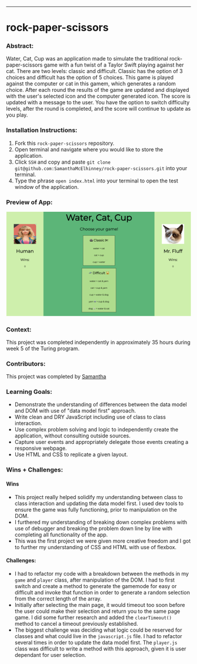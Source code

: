 ______________________________________________________  

# rock-paper-scissors   

### Abstract:
Water, Cat, Cup was an application made to simulate the traditional rock-paper-scissors game with a fun twist of a Taylor Swift playing against her cat. There are two levels: classic and difficult. Classic has the option of 3 choices and difficult has the option of 5 choices. This game is played against the computer or cat in this gamem, which generates a random choice. After each round the results of the game are updated and displayed with the user's selected icon and the computer generated icon. The score is updated with a message to the user. You have the option to switch difficulty levels, after the round is completed, and the score will continue to update as you play. 

### Installation Instructions:
1. Fork this `rock-paper-scissors` repository.
1. Open terminal and navigate where you would like to store the application. 
1. Click `SSH` and copy and paste `git clone git@github.com:SamanthaMcElhinney/rock-paper-scissors.git` into your terminal.
1. Type the phrase `open index.html` into your terminal to open the test window of the application.

### Preview of App:

<img width="1440" alt="app preview" src="src/Water, Cat, Cup Preview.png"/>

### Context:

This project was completed independently in approximately 35 hours during week 5 of the Turing program.

### Contributors:
This project was completed by [Samantha](https://github.com/SamanthaMcElhinney)

### Learning Goals:
- Demonstrate the understanding of differences between the data model and DOM with use of "data model first" approach. 
- Write clean and DRY JavaScript including use of class to class interaction.
- Use complex problem solving and logic to independently create the application, without consulting outside sources.
- Capture user events and appropriately delegate those events creating a responsive webpage.
- Use HTML and CSS to replicate a given layout.

### Wins + Challenges:

#### Wins
- This project really helped solidify my understanding between class to class interaction and updating the data model first. I used dev tools to ensure the game was fully functioning, prior to manipulation on the DOM. 
- I furthered my understanding of breaking down complex problems with use of debugger and breaking the problem down line by line with completing all functionality of the app.
- This was the first project we were given more creative freedom and I got to further my understanding of CSS and HTML with use of flexbox.

#### Challenges:
- I had to refactor my code with a breakdown between the methods in my `game` and `player` class, after manipulation of the DOM. I had to first switch and create a method to generate the gamemode for easy or difficult and invoke that function in order to generate a random selection from the correct length of the array.
- Initially after selecting the main page, it would timeout too soon before the user could make their selection and return you to the same page game. I did some further research and added the `clearTimeout()` method to cancel a timeout previously established.
- The biggest challenge was deciding what logic could be reserved for classes and what could live in the `javascript.js` file. I had to refactor several times in order to update the data model first. The `player.js` class was difficult to write a method with this approach, given it is user dependant for user selection. 
